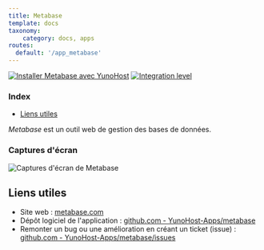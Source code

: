 ```yaml
---
title: Metabase
template: docs
taxonomy:
    category: docs, apps
routes:
  default: '/app_metabase'
---
```


[![Installer Metabase avec YunoHost](https://install-app.yunohost.org/install-with-yunohost.svg)](https://install-app.yunohost.org/?app=metabase) [![Integration level](https://dash.yunohost.org/integration/metabase.svg)](https://dash.yunohost.org/appci/app/metabase)

### Index

- [Liens utiles](#liens-utiles)

*Metabase* est un outil web de gestion des bases de données.

### Captures d'écran

![Captures d'écran de Metabase](https://github.com/YunoHost-Apps/metabase_ynh/blob/master/doc/screenshots/metabase-product-screenshot.png)

## Liens utiles

+ Site web : [metabase.com](https://www.metabase.com/)
+ Dépôt logiciel de l'application : [github.com - YunoHost-Apps/metabase](https://github.com/YunoHost-Apps/metabase_ynh)
+ Remonter un bug ou une amélioration en créant un ticket (issue) : [github.com - YunoHost-Apps/metabase/issues](https://github.com/YunoHost-Apps/metabase_ynh/issues)
